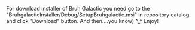 For download installer of Bruh Galactic you need go to the "BruhgalacticInstaller/Debug/SetupBruhgalactic.msi" in repository catalog and click "Download" button. And then....you know) ^_^
Enjoy!

